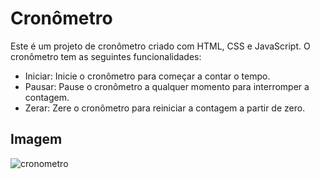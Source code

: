 # Cronômetro
Este é um projeto de cronômetro criado com HTML, CSS e JavaScript. O cronômetro tem as seguintes funcionalidades:

- Iniciar: Inicie o cronômetro para começar a contar o tempo.
- Pausar: Pause o cronômetro a qualquer momento para interromper a contagem.
- Zerar: Zere o cronômetro para reiniciar a contagem a partir de zero.

## Imagem
![cronometro](https://github.com/JuanCosta30/cronometro/assets/91349194/492237a8-e925-4437-856c-41472ea89273)
